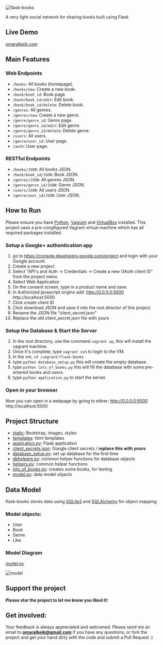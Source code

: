 
<p align="left">
  <img src="https://github.com/omaralbeik/flask-books/blob/master/screenshots/logo.jpg?raw=true" title="flask-books">
</p>

A very light social network for sharing books built using Flask

## Live Demo
[omaralbeik.com](http://omaralbeik.com)

## Main Features

### Web Endpoints
  - `/books`: All books (homepage).
  - `/books/new`: Create a new book.
  - `/book/book_id`: Book page.
  - `/book/book_id/edit`: Edit book.
  - `/book/book_id/delete`: Delete book.
  - `/genres`: All genres.
  - `/genres/new`: Create a new genre.
  - `/genre/genre_id`: Genre page.
  - `/genre/genre_id/edit`: Edit genre.
  - `/genre/genre_id/delete`: Delete genre.
  - `/users`: All users.
  - `/genre/user_id`: User page.  
  - `/auth`: User page.

### RESTful Endpoints
- `/books/JSON`: All books JSON.
- `/book/book_id/JSON`: Book JSON.
- `/genres/JSON`: All genres JSON.
- `/genre/genre_id/JSON`: Genre JSON.
- `/users/JSON`: All users JSON.
- `/genre/user_id/JSON`: User JSON.  


## How to Run
Please ensure you have [Python](https://www.python.org/), [Vagrant](https://www.vagrantup.com/) and [VirtualBox](https://www.virtualbox.org/wiki/Downloads) installed. This project uses a pre-congfigured Vagrant virtual machine which has all required packages installed.

### Setup a Google+ authentication app
1. go to https://console.developers.google.com/project and login with your Google account.
2. Create a new project
3. Select "API's and Auth -> Credentials -> Create a new OAuth client ID" from the project menu
4. Select Web Application
5. On the consent screen, type in a product name and save.
6. In Authorized javascript origins add:
    http://0.0.0.0:5000
    http://localhost:5000
7. Click create client ID
8. Click download JSON and save it into the root director of this project.
9. Rename the JSON file "client_secret.json"
10. Replace the old client_secret.json file with yours

### Setup the Database & Start the Server
1. In the root directory, use the command `vagrant up`, this will install the vagrant machine.
2. Once it's complete, type `vagrant ssh` to login to the VM.
3. In the vm, `cd /vagrant/flask-books`
5. type `python database_setup.py` this will create the empty database.
6. type `python lots_of_books.py` this will fill the database with some pre-entered books and users.
7. type `python application.py` to start the server.

### Open in your browser
Now you can open in a webpage by going to either:
    http://0.0.0.0:5000
    http://localhost:5000


## Project Structure
 - [static](https://github.com/omaralbeik/flask-books/tree/master/flask_books/static): Bootstrap, images, styles
 - [templates](https://github.com/omaralbeik/flask-books/tree/master/flask_books/templates): html templates
 - [application.py](https://github.com/omaralbeik/flask-books/blob/master/flask_books/application.py): Flask application
 - [client_secrets.json](https://github.com/omaralbeik/flask-books/blob/master/flask_books/client_secrets.json): Google client secrets / **replace this with yours**
 - [database_setup.py](https://github.com/omaralbeik/flask-books/blob/master/flask_books/database_setup.py): set up database for the first time
 - [dbhelpers.py](https://github.com/omaralbeik/flask-books/blob/master/flask_books/dbhelpers.py): common helper functions for database objects
 - [helpers.py](https://github.com/omaralbeik/flask-books/blob/master/flask_books/helpers.py): common helper functions
 - [lots_of_books.py](https://github.com/omaralbeik/flask-books/blob/master/flask_books/lots_of_books.py): creates some books, for testing
 - [model.py](https://github.com/omaralbeik/flask-books/blob/master/flask_books/model.py): data model objects


## Data Model
flask-books stores data using [SQLite3](https://www.sqlite.org/) and [SQLAlchemy](https://www.sqlalchemy.org/) for object mapping.

### Model objects:
- User
- Book
- Genre
- Like

### Model Diagram
[model.py](https://github.com/omaralbeik/flask-books/blob/master/flask_books/model.py)
<p align="left">
  <img src="https://github.com/omaralbeik/flask-books/blob/master/screenshots/model.jpg?raw=true" title="model">
</p>


## Support the project
**Please star the project to let me know you liked it!**


## Get involved:
Your feedback is always appreciated and welcomed. Please send me an email to **[omaralbeik@gmail.com](mailto:omaralbeik@gmail.com)** if you have any questions,
or fork the project and get your hand dirty with the code and submit a Pull Request :)
